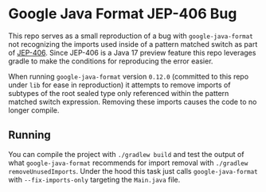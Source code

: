 # Google Java Format JEP-406 Bug
This repo serves as a small reproduction of a bug with `google-java-format` not recognizing the imports used inside of a pattern matched switch as part of [JEP-406](https://openjdk.java.net/jeps/406). Since JEP-406 is a Java 17 preview feature this repo leverages gradle to make the conditions for reproducing the error easier.

When running `google-java-format` version `0.12.0` (committed to this repo under `lib` for ease in reproduction) it attempts to remove imports of subtypes of the root sealed type only referenced within the pattern matched switch expression. Removing these imports causes the code to no longer compile.

## Running
You can compile the project with `./gradlew build` and test the output of what `google-java-format` recommends for import removal with `./gradlew removeUnusedImports`. Under the hood this task just calls `google-java-format` with `--fix-imports-only` targeting the `Main.java` file.
